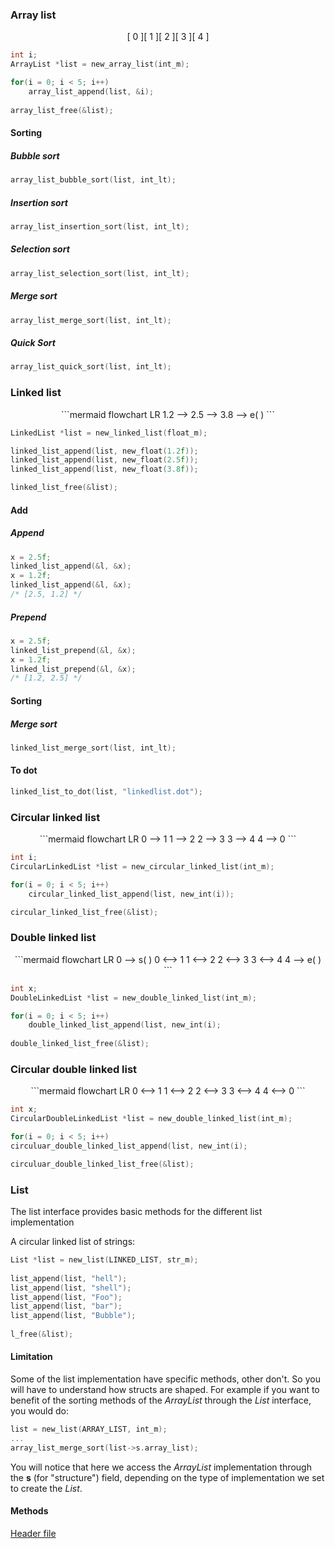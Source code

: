 
### Array list

<div style="text-align: center;">
[ 0 ][ 1 ][ 2 ][ 3 ][ 4 ]
</div>

```c 
int i; 
ArrayList *list = new_array_list(int_m);   

for(i = 0; i < 5; i++)  
    array_list_append(list, &i);
    
array_list_free(&list);  
```   



#### Sorting

##### Bubble sort
```c
array_list_bubble_sort(list, int_lt);
```

##### Insertion sort
```c
array_list_insertion_sort(list, int_lt);
```

##### Selection sort
```c
array_list_selection_sort(list, int_lt);
```

##### Merge sort
```c
array_list_merge_sort(list, int_lt);
```

##### Quick Sort
```c
array_list_quick_sort(list, int_lt);
```

### Linked list

<div style="text-align: center;">
```mermaid  
flowchart  LR  
    1.2 --> 2.5 --> 3.8 --> e( )
```
</div>

```c 
LinkedList *list = new_linked_list(float_m);

linked_list_append(list, new_float(1.2f));  
linked_list_append(list, new_float(2.5f));  
linked_list_append(list, new_float(3.8f));

linked_list_free(&list); 
```


#### Add

##### Append
```c
x = 2.5f;  
linked_list_append(&l, &x);  
x = 1.2f;  
linked_list_append(&l, &x);
/* [2.5, 1.2] */
```

##### Prepend
```c
x = 2.5f;  
linked_list_prepend(&l, &x);  
x = 1.2f;  
linked_list_prepend(&l, &x);
/* [1.2, 2.5] */
```

#### Sorting

##### Merge sort
```c
linked_list_merge_sort(list, int_lt);
```

#### To dot
```c
linked_list_to_dot(list, "linkedlist.dot");
```

### Circular linked list

<div style="text-align: center;">
```mermaid  
flowchart  LR  
 0 --> 1
 1 --> 2
 2 --> 3
 3 --> 4
 4 --> 0
```
</div>

```c
int i;
CircularLinkedList *list = new_circular_linked_list(int_m);

for(i = 0; i < 5; i++)
    circular_linked_list_append(list, new_int(i)); 

circular_linked_list_free(&list);    
``` 

### Double linked list

<div style="text-align: center;">
```mermaid  
flowchart  LR  
 0 --> s( ) 
 0 <--> 1 
 1 <--> 2 
 2 <--> 3 
 3 <--> 4 
 4 --> e( )
```
</div>

```c 
int x;
DoubleLinkedList *list = new_double_linked_list(int_m);  

for(i = 0; i < 5; i++)
    double_linked_list_append(list, new_int(i); 
    
double_linked_list_free(&list);
```



### Circular double linked list  

<div style="text-align: center;">
```mermaid  
flowchart  LR  
 0 <--> 1
 1 <--> 2
 2 <--> 3
 3 <--> 4
 4 <--> 0
```
</div>

```c
int x;
CircularDoubleLinkedList *list = new_double_linked_list(int_m);

for(i = 0; i < 5; i++)
circuluar_double_linked_list_append(list, new_int(i);

circuluar_double_linked_list_free(&list);

```

### List
The list interface provides basic methods for the different list implementation

A circular linked list of strings:

```c  
List *list = new_list(LINKED_LIST, str_m);  
  
list_append(list, "hell");  
list_append(list, "shell");  
list_append(list, "Foo");  
list_append(list, "bar");  
list_append(list, "Bubble");  
    
l_free(&list);  
```  

#### Limitation
Some of the list implementation have specific methods, other don't. So you will have to understand how structs are shaped. For example if you want to benefit of the sorting methods of the *ArrayList* through the *List* interface, you would do:

```c  
list = new_list(ARRAY_LIST, int_m);  
...  
array_list_merge_sort(list->s.array_list);  
```  
You will notice that here we access the *ArrayList* implementation through the **s** (for "structure") field, depending on the type of implementation we set to create the *List*.

#### Methods
[Header file](https://github.com/cydaw6/MyLittleCLibrary/blob/main/include/Lists/MLCL_List.h)
